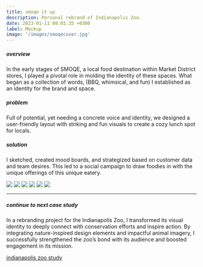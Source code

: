 ```yaml
---
title: smoqe it up
description: Personal rebrand of Indianapolis Zoo.
date: 2023-01-11 08:01:35 +0300
label: Mockup
image: '/images/smoqecover.jpg'
---
```


##### overview
In the early stages of SMOQE, a local food destination within Market District stores, I played a pivotal role in molding the identity of these spaces. What began as a collection of words, (BBQ, whimsical, and fun) I established as an identity for the brand and space.

##### problem
Full of potential, yet needing a concrete voice and identity, we designed a user-friendly layout with striking and fun visuals to create a cozy lunch spot for locals.

##### solution
I sketched, created mood boards, and strategized based on customer data and team desires. This led to a social campaign to draw foodies in with the unique offerings of this unique eatery.

<div class="page__gallery__wrapper">
  <div class="page__gallery__images">
    <img src= /images/smoqe6.jpg loading="lazy">
    <img src= /images/smoqe5.jpg loading="lazy">
    <img src= /images/smoqe4.jpg loading="lazy">
    <img src= /images/smoqe3.jpg loading="lazy">
    <img src= /images/smoqe2.jpg loading="lazy">
    <img src= /images/smoqe1.jpg loading="lazy">
  </div>
</div>

---

##### continue to next case study
In a rebranding project for the Indianapolis Zoo, I transformed its visual identity to deeply connect with conservation efforts and inspire action. By integrating nature-inspired design elements and impactful animal imagery, I successfully strengthened the zoo’s bond with its audience and boosted engagement in its mission.

<a href="https://keilub.com/projects/13-zoo">indianapolis zoo study</a>
